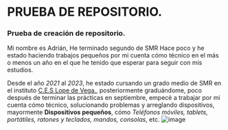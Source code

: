 # PRUEBA DE REPOSITORIO.
### Prueba de creación de repositorio.

Mi nombre es Adrián, He terminado segundo de SMR Hace poco y he estado haciendo trabajos pequeños por mi cuenta cómo técnico en el más o menos un año en el que he tenido que esperar para seguir con mis estudios.

Desde el año  _2021_ al _2023_, he estado cursando un grado medio de SMR en el instituto [C.E.S Lope de Vega.](https://www.ceslopedevega.com), posteriormente graduándome, poco después de terminar las prácticas en septiembre, empecé a trabajar por mi cuenta cómo técnico, solucionando problemas y arreglando dispositivos, mayormente **Dispositivos pequeños**, cómo _Teléfonos móviles, tablets, portátiles, ratones y teclados, mandos, consolas_, etc. 
![image](https://github.com/user-attachments/assets/e27dca0a-71fb-4a74-933e-030d3e35a073)

